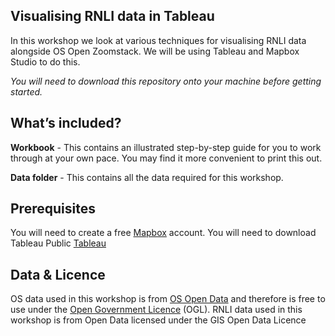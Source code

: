 ## Visualising RNLI data in Tableau

In this workshop we look at various techniques for visualising RNLI data alongside OS Open Zoomstack. We will be using Tableau and Mapbox Studio to do this. 

*You will need to download this repository onto your machine before getting started.*

## What’s included?

**Workbook** - This contains an illustrated step-by-step guide for you to work through at your own pace. You may find it more convenient to print this out.

**Data folder** - This contains all the data required for this workshop.

## Prerequisites

You will need to create a free [Mapbox](https://www.mapbox.com/) account.
You will need to download Tableau Public [Tableau](https://public.tableau.com/en-us/s/)

## Data & Licence

OS data used in this workshop is from [OS Open Data](https://www.ordnancesurvey.co.uk/business-and-government/products/opendata.html) and therefore is free to use under the [Open Government Licence](http://www.nationalarchives.gov.uk/doc/open-government-licence/version/3/) (OGL).
RNLI data used in this workshop is from Open Data licensed under the GIS Open Data Licence
